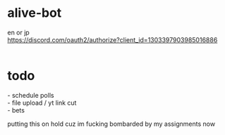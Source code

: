 # alive-bot
en or jp <br />
https://discord.com/oauth2/authorize?client_id=1303397903985016886 <br />
<br />
<h1>todo <br /></h1>
- schedule polls <br />
- file upload / yt link cut <br />
- bets <br />

putting this on hold cuz im fucking bombarded by my assignments now
